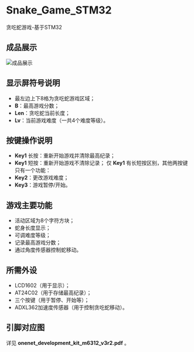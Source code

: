# Snake_Game_STM32
贪吃蛇游戏-基于STM32

## 成品展示
![成品展示](https://github.com/Sunnycee99/Snake_Game_STM32/blob/master/%E6%88%90%E5%93%81%E5%B1%95%E7%A4%BA.gif)

## 显示屏符号说明
- 最左边上下8格为贪吃蛇游戏区域；
- **B**：最高游戏分数；
- **Len**：贪吃蛇当前长度；
- **Lv**：当前游戏难度（一共4个难度等级）。

## 按键操作说明
- **Key1** 长按：重新开始游戏并清除最高纪录；
- **Key1** 短按：重新开始游戏不清除记录；
仅 **Key1** 有长短按区别，其他两按键只有一个功能：
- **Key2**：更改游戏难度；
- **Key3**：游戏暂停/开始。

## 游戏主要功能
- 活动区域为8个字符方块；
- 蛇身长度显示；
- 可调难度等级；
- 记录最高游戏分数；
- 通过角度传感器控制蛇移动。

## 所需外设
- LCD1602（用于显示）；
- AT24C02（用于存储最高纪录）；
- 三个按键（用于暂停、开始等）；
- ADXL362加速度传感器（用于控制贪吃蛇移动）。

## 引脚对应图
详见 **onenet_development_kit_m6312_v3r2.pdf** 。
